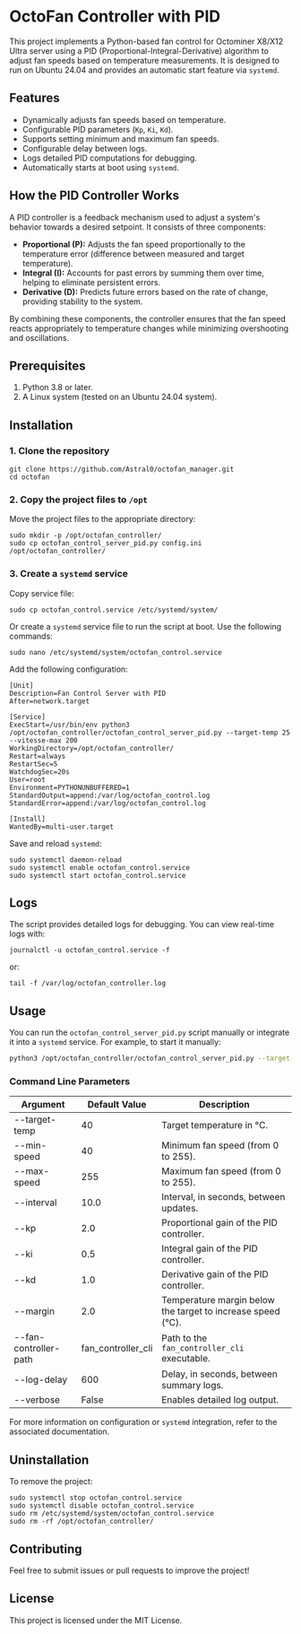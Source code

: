 OctoFan Controller with PID
===========================

This project implements a Python-based fan control for Octominer X8/X12 Ultra server using a PID (Proportional-Integral-Derivative) algorithm to adjust fan speeds based on temperature measurements. It is designed to run on Ubuntu 24.04 and provides an automatic start feature via `systemd`.

Features
--------

*   Dynamically adjusts fan speeds based on temperature.
*   Configurable PID parameters (`Kp`, `Ki`, `Kd`).
*   Supports setting minimum and maximum fan speeds.
*   Configurable delay between logs.
*   Logs detailed PID computations for debugging.
*   Automatically starts at boot using `systemd`.

How the PID Controller Works
----------------------------

A PID controller is a feedback mechanism used to adjust a system's behavior towards a desired setpoint. It consists of three components:

*   **Proportional (P):** Adjusts the fan speed proportionally to the temperature error (difference between measured and target temperature).
*   **Integral (I):** Accounts for past errors by summing them over time, helping to eliminate persistent errors.
*   **Derivative (D):** Predicts future errors based on the rate of change, providing stability to the system.

By combining these components, the controller ensures that the fan speed reacts appropriately to temperature changes while minimizing overshooting and oscillations.

Prerequisites
-------------

1.  Python 3.8 or later.
2.  A Linux system (tested on an Ubuntu 24.04 system).


Installation
------------

### 1\. Clone the repository

    git clone https://github.com/Astral0/octofan_manager.git
    cd octofan
        

### 2\. Copy the project files to `/opt`

Move the project files to the appropriate directory:

    sudo mkdir -p /opt/octofan_controller/
    sudo cp octofan_control_server_pid.py config.ini /opt/octofan_controller/


### 3\. Create a `systemd` service


Copy service file:

    sudo cp octofan_control.service /etc/systemd/system/


Or create a `systemd` service file to run the script at boot. Use the following commands:

    sudo nano /etc/systemd/system/octofan_control.service
        

Add the following configuration:

    [Unit]
    Description=Fan Control Server with PID
    After=network.target
    
    [Service]
    ExecStart=/usr/bin/env python3 /opt/octofan_controller/octofan_control_server_pid.py --target-temp 25 --vitesse-max 200
    WorkingDirectory=/opt/octofan_controller/
    Restart=always
    RestartSec=5
    WatchdogSec=20s
    User=root
    Environment=PYTHONUNBUFFERED=1
    StandardOutput=append:/var/log/octofan_control.log
    StandardError=append:/var/log/octofan_control.log

    [Install]
    WantedBy=multi-user.target
        

Save and reload `systemd`:

    sudo systemctl daemon-reload
    sudo systemctl enable octofan_control.service
    sudo systemctl start octofan_control.service

        
Logs
----

The script provides detailed logs for debugging. You can view real-time logs with:

    journalctl -u octofan_control.service -f

or:

    tail -f /var/log/octofan_controller.log
        

## Usage

You can run the `octofan_control_server_pid.py` script manually or integrate it into a `systemd` service. For example, to start it manually:

```bash
python3 /opt/octofan_controller/octofan_control_server_pid.py --target-temp 25 --max-speed 200
```

### Command Line Parameters

| Argument               | Default Value   | Description                                                                 |
|------------------------|-----------------|-----------------------------------------------------------------------------|
| \--target-temp         | 40              | Target temperature in °C.                                                  |
| \--min-speed           | 40              | Minimum fan speed (from 0 to 255).                                          |
| \--max-speed           | 255             | Maximum fan speed (from 0 to 255).                                          |
| \--interval            | 10.0            | Interval, in seconds, between updates.                                      |
| \--kp                  | 2.0             | Proportional gain of the PID controller.                                    |
| \--ki                  | 0.5             | Integral gain of the PID controller.                                        |
| \--kd                  | 1.0             | Derivative gain of the PID controller.                                      |
| \--margin              | 2.0             | Temperature margin below the target to increase speed (°C).                 |
| \--fan-controller-path | fan_controller_cli | Path to the `fan_controller_cli` executable.                              |
| \--log-delay           | 600             | Delay, in seconds, between summary logs.                                    |
| \--verbose             | False           | Enables detailed log output.                                               |

For more information on configuration or `systemd` integration, refer to the associated documentation.


Uninstallation
--------------

To remove the project:

    sudo systemctl stop octofan_control.service
    sudo systemctl disable octofan_control.service
    sudo rm /etc/systemd/system/octofan_control.service
    sudo rm -rf /opt/octofan_controller/
        

Contributing
------------

Feel free to submit issues or pull requests to improve the project!

License
-------

This project is licensed under the MIT License.
